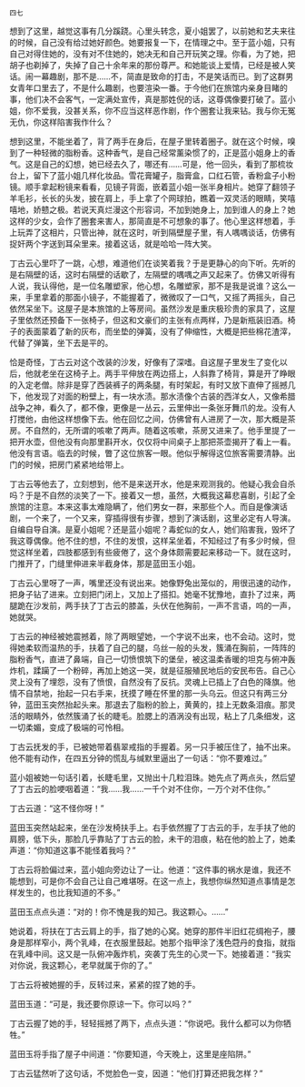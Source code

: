     四七 

   想到了这里，越觉这事有几分蹊跷。心里头转念，夏小姐罢了，以前她和艺夫来往的时候，自己没有给过她好颜色。她要报复一下，在情理之中。至于蓝小姐，只有自己对得住她的，没有对不住她的，她决无和自己开玩笑之理。你看，为了她，把胡子也剃掉了，失掉了自己十余年来的那份尊严。和她能谈上爱情，已经是被人笑话。闹一幕趣剧，那不是……不，简直是致命的打击，不是笑话而已。到了这群男女青年口里去了，不是什么趣剧，也要渲染一番。于今他们在旅馆内亲身目睹的事，他们决不会客气，一定满处宣传，真是那姓倪的话，这尊偶像要打破了。蓝小姐，你不爱我，没甚关系，你不应当这样恶作剧，作个圈套让我来钻。我与你无冤无仇，你这样陷害我作什么？

   想到这里，不能坐着了，背了两手在身后，在屋子里转着圈子。就在这个时候，嗅到了一种轻微的脂粉香。这种香气，是自己经常薰染惯了的，正是蓝小姐身上的香气。这是自己的幻想，她已经去久了，哪还有……可是，他一回头，看到了那梳妆台上，留下了蓝小姐几样化妆品。雪花膏罐子，脂膏盒，口红石管，香粉盒子小粉镜。顺手拿起粉镜来看看，见镜子背面，嵌着蓝小姐一张半身相片。她穿了翻领子羊毛衫，长长的头发，披在肩上，手上拿了个网球拍，瞧着一双灵活的眼睛，笑嘻嘻地，娇戆之极。若说天真烂漫这个形容词，不加到她身上，加到谁人的身上？她这样的少女，会作了圈套来害人，那简直是不可想象的事了。他心里这样想着，手上玩弄了这相片，只管出神，就在这时，听到隔壁屋子里，有人喁喁谈话，仿佛有捉奸两个字送到耳朵里来。接着这话，就是哈哈一阵大笑。

   丁古云心里吓了一跳，心想，难道他们在谈笑着我？于是更静心的向下听。先听的是右隔壁的话，这时右隔壁的话歇了，左隔壁的喁喁之声又起来了。仿佛又听得有人说，我认得他，是一位名雕塑家，他心想，名雕塑家，那不是我是说谁？这么一来，手里拿着的那面小镜子，不能握着了，微微叹了一口气，又摇了两摇头，自己依然呆坐下。这屋子是本旅馆的上等房间。虽然沙发是重庆极珍贵的家具了，这屋子里依然还预备下一张椅子，但这和文豪们的主张有点两样，乃是新瓶装旧酒。椅子的表面蒙着了新的灰布，而坐垫的弹簧，没有了伸缩性，大概是把些棉花渣滓，代替了弹簧，坐下去是平的。

   恰是奇怪，丁古云对这个改装的沙发，好像有了深嗜。自这屋子里发生了变化以后，他就老坐在这椅子上。两手平伸放在两边搭上，人斜靠了椅背，算是开了睁眼的入定老僧。除非是穿了西装裤子的两条腿，有时架起，有时又放下直伸了摇撼几下，他发现了对面的粉壁上，有一块水渍。那水渍像个古装的西洋女人，又像希腊战争之神，看久了，都不像，更像是一丛云，云里伸出一条张牙舞爪的龙。没有人打搅他，由他这样想像下去。他在回忆之间，仿佛曾有人进房了一次，那大概是茶房。不自然的，无所谓的咳嗽了两声。随着这咳嗽，茶房又进来了。他手里提了一把开水壶，但他没有向那里斟开水，仅仅将中间桌子上那把茶壶揭开了看上一看。他没有言语。临去的时候，瞥了这位旅客一眼。他似乎解得这位旅客需要清静。出门的时候，把房门紧紧地给带上。

   丁古云等他去了，立刻想到，他不是来送开水，他是来观测我的。他疑心我会自杀吗？于是不自然的淡笑了一下。接着又一想，虽然，大概我这幕悲喜剧，引起了全旅馆的注意。本来这事太难隐瞒了，他们男女一群，来那些个人。而自是像演话剧，一个来了，一个又来，穿插得很有步骤，想到了演话剧，这里必定有人导演。自编自导自演。是夏小姐呢？还是蓝小姐呢？毒蛇似的女人，她们陷害我，毁坏了我这尊偶像。他不住的想，不住的发恨，这样呆坐着，不知经过了有多少时候，但觉这样坐着，四肢都感到有些疲倦了，这个身体颇需要起来移动一下。就在这时，门推开了，门缝里伸进来半截身体，那是蓝田玉小姐。

   丁古云心里呀了一声，嘴里还没有说出来。她像野兔出笼似的，用很迅速的动作，把身子钻了进来。立刻把门闭上，又加上了搭扣。她毫不犹豫地，直扑了过来，两腿跪在沙发前，两手扶了丁古云的膝盖，头伏在他胸前，一声不言语，呜的一声，她就哭。

   丁古云的神经被她震撼着，除了两眼望她，一个字说不出来，也不会动。这时，觉得她柔软而温热的手，扶着了自己的腿，乌丝一般的头发，簇涌在胸前，一阵阵的脂粉香气，直进了鼻端，自己一切愤恨筑下的堡垒，被这温柔香暖的坦克与俯冲轰炸机，蹂躏了一个粉碎，再加上她这一哭，就是征服殖民地后的安民布告。自己心灵上没有了埋怨，没有了愤恨，自然没有了反抗。灵魂上已插上了白色的降旗。他情不自禁地，抬起一只右手来，抚摸了睡在怀里的那一头乌云。但这只有两三分钟，蓝田玉突然抬起头来。那退去了脂粉的脸上，黄黄的，挂上无数条泪痕。那灵活的眼睛外，依然簇涌了长的睫毛。脸腮上的酒涡没有出现，粘上了几条细发，这一切柔媚，变成了极端的可怜相。

   丁古云抚发的手，已被她带着翡翠戒指的手握着。另一只手被压住了，抽不出来。他不能有动作，在四五分钟的慌乱与缄默里逼出了一句话：“你不要难过。”

   蓝小姐被她一句话引着，长睫毛里，又抛出十几粒泪珠。她先点了两点头，然后望了丁古云的脸哽咽着道：“我……我……一千个对不住你，一万个对不住你。”

   丁古云道：“这不怪你呀！”

   蓝田玉突然站起来，坐在沙发椅扶手上。右手依然握了丁古云的手，左手扶了他的肩膀，低下头，那脸几乎靠贴了丁古云的脸，未干的泪痕，粘在他的脸上了，她柔声道：“你知道这事不能怪着我吗？”

   丁古云将脸偏过来，蓝小姐向旁边让了一让。他道：“这件事的祸水是谁，我还不能想到，可是你不会自己让自己难堪呀。在这一点上，我想你纵然知道点事情是怎样发生的，也比我知道的不多。”

   蓝田玉点点头道：“对的！你不愧是我的知己。我这颗心。……”

   她说着，将扶在丁古云肩上的手，指了她的心窝。她穿的那件半旧红花绸袍子，腰身是那样窄小，两个乳峰，在衣服里鼓起。她那个指甲涂了浅色蒄丹的食指，就指在乳峰中间。这又是一队俯冲轰炸机，突袭丁先生的心灵一下。她接着道：“我实对你说，我这颗心，老早就属于你的了。”

   丁古云将被她握的手，反转过来，紧紧的捏了她的手。

   蓝田玉道：“可是，我还要你原谅一下。你可以吗？”

   丁古云握了她的手，轻轻摇撼了两下，点点头道：“你说吧。我什么都可以为你牺牲。”

   蓝田玉将手指了屋子中间道：“你要知道，今天晚上，这里是座陷阱。”

   丁古云猛然听了这句话，不觉脸色一变，因道：“他们打算还把我怎样？”

